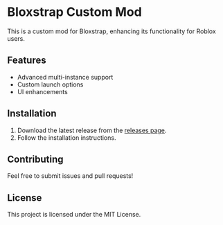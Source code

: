 # Bloxstrap Custom Mod

This is a custom mod for Bloxstrap, enhancing its functionality for Roblox users. 

## Features
- Advanced multi-instance support
- Custom launch options
- UI enhancements

## Installation
1. Download the latest release from the [releases page](#).
2. Follow the installation instructions.

## Contributing
Feel free to submit issues and pull requests!

## License
This project is licensed under the MIT License.
